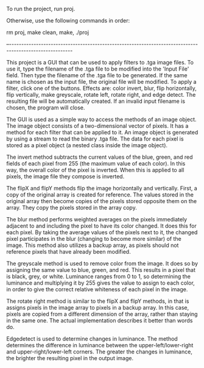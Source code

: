 To run the project, run proj.

Otherwise, use the following commands in order:

rm proj, 
make clean, 
make, 
./proj

–--------------------------------------------------------------------------------------------------------

This project is a GUI that can be used to apply filters to .tga image files. To use it, type the filename of the .tga file to be modified into the 'Input File' field. Then type the filename of the .tga file to be generated. If the same name is chosen as the input file, the original file will be modified. To apply a filter, click one of the buttons. Effects are: color invert, blur, flip horizontally, flip vertically, make greyscale, rotate left, rotate right, and edge detect. The resulting file will be automatically created. If an invalid input filename is chosen, the program will close.


The GUI is used as a simple way to access the methods of an image object. The image object consists of a two-dimensional vector of pixels. It has a method for each filter that can be applied to it. An image object is generated by using a stream to read the binary .tga file. The data for each pixel is stored as a pixel object (a nested class inside the image object).

The invert method subtracts the current values of the blue, green, and red fields of each pixel from 255 (the maximum value of each color). In this way, the overall color of the pixel is inverted. When this is applied to all pixels, the image file they compose is inverted.

The flipX and flipY methods flip the image horizontally and vertically. First, a copy of the original array is created for reference. The values stored in the original array then become copies of the pixels stored opposite them on the array. They copy the pixels stored in the array copy.

The blur method performs weighted averages on the pixels immediately adjacent to and including the pixel to have its color changed. It does this for each pixel. By taking the average values of the pixels next to it, the changed pixel participates in the blur (changing to become more similar) of the image. This method also utilizes a backup array, as pixels should not reference pixels that have already been modified.

The greyscale method is used to remove color from the image. It does so by assigning the same value to blue, green, and red. This results in a pixel that is black, grey, or white. Luminance ranges from 0 to 1, so determining the luminance and multiplying it by 255 gives the value to assign to each color, in order to give the correct relative whiteness of each pixel in the image.

The rotate right method is similar to the flipX and flipY methods, in that is assigns pixels in the image array to pixels in a backup array. In this case, pixels are copied from a different dimension of the array, rather than staying in the same one. The actual implementation describes it better than words do.

Edgedetect is used to determine changes in luminance. The method determines the difference in luminance between the upper-left/lower-right and upper-right/lower-left corners. The greater the changes in luminance, the brighter the resulting pixel in the output image.
